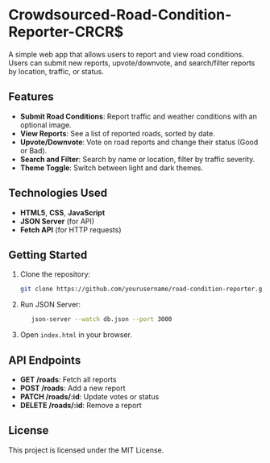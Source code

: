 # Crowdsourced-Road-Condition-Reporter-CRCR$

A simple web app that allows users to report and view road conditions. Users can submit new reports, upvote/downvote, and search/filter reports by location, traffic, or status.

## Features

- **Submit Road Conditions**: Report traffic and weather conditions with an optional image.
- **View Reports**: See a list of reported roads, sorted by date.
- **Upvote/Downvote**: Vote on road reports and change their status (Good or Bad).
- **Search and Filter**: Search by name or location, filter by traffic severity.
- **Theme Toggle**: Switch between light and dark themes.

## Technologies Used

- **HTML5**, **CSS**, **JavaScript**
- **JSON Server** (for API)
- **Fetch API** (for HTTP requests)

## Getting Started

1. Clone the repository:
    ```bash
    git clone https://github.com/yourusername/road-condition-reporter.git
    ```

2. Run JSON Server:
    ```bash
       json-server --watch db.json --port 3000
    ```

3. Open `index.html` in your browser.

## API Endpoints

- **GET /roads**: Fetch all reports
- **POST /roads**: Add a new report
- **PATCH /roads/:id**: Update votes or status
- **DELETE /roads/:id**: Remove a report

## License

This project is licensed under the MIT License.
